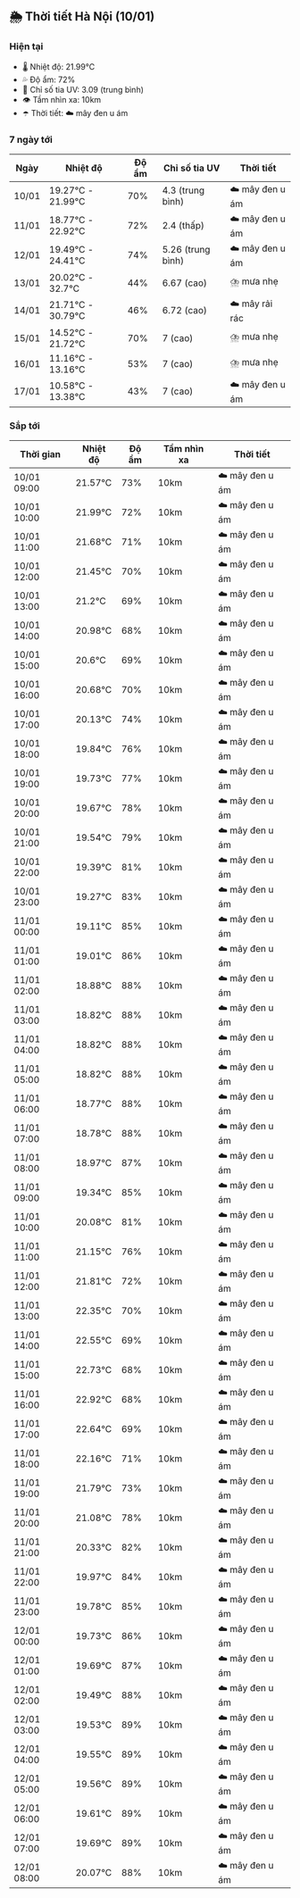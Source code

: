 ## 🌦️ Thời tiết Hà Nội (10/01)

### Hiện tại

- 🌡️ Nhiệt độ: 21.99℃
- 💦 Độ ẩm: 72%
- 🌟 Chỉ số tia UV: 3.09 (trung bình)
- 👁️ Tầm nhìn xa: 10km
- ☂️ Thời tiết: ☁️ mây đen u ám

### 7 ngày tới

| Ngày | Nhiệt độ | Độ ẩm | Chỉ số tia UV | Thời tiết |
| --- | --- | --- | --- | --- |
| 10/01 | 19.27℃ - 21.99℃ | 70% | 4.3 (trung bình) | ☁️ mây đen u ám |
| 11/01 | 18.77℃ - 22.92℃ | 72% | 2.4 (thấp) | ☁️ mây đen u ám |
| 12/01 | 19.49℃ - 24.41℃ | 74% | 5.26 (trung bình) | ☁️ mây đen u ám |
| 13/01 | 20.02℃ - 32.7℃ | 44% | 6.67 (cao) | ⛈️ mưa nhẹ |
| 14/01 | 21.71℃ - 30.79℃ | 46% | 6.72 (cao) | ☁️ mây rải rác |
| 15/01 | 14.52℃ - 21.72℃ | 70% | 7 (cao) | ⛈️ mưa nhẹ |
| 16/01 | 11.16℃ - 13.16℃ | 53% | 7 (cao) | ⛈️ mưa nhẹ |
| 17/01 | 10.58℃ - 13.38℃ | 43% | 7 (cao) | ☁️ mây đen u ám |

### Sắp tới

| Thời gian | Nhiệt độ | Độ ẩm | Tầm nhìn xa | Thời tiết |
| --- | --- | --- | --- | --- |
| 10/01 09:00 | 21.57℃ | 73% | 10km | ☁️ mây đen u ám |
| 10/01 10:00 | 21.99℃ | 72% | 10km | ☁️ mây đen u ám |
| 10/01 11:00 | 21.68℃ | 71% | 10km | ☁️ mây đen u ám |
| 10/01 12:00 | 21.45℃ | 70% | 10km | ☁️ mây đen u ám |
| 10/01 13:00 | 21.2℃ | 69% | 10km | ☁️ mây đen u ám |
| 10/01 14:00 | 20.98℃ | 68% | 10km | ☁️ mây đen u ám |
| 10/01 15:00 | 20.6℃ | 69% | 10km | ☁️ mây đen u ám |
| 10/01 16:00 | 20.68℃ | 70% | 10km | ☁️ mây đen u ám |
| 10/01 17:00 | 20.13℃ | 74% | 10km | ☁️ mây đen u ám |
| 10/01 18:00 | 19.84℃ | 76% | 10km | ☁️ mây đen u ám |
| 10/01 19:00 | 19.73℃ | 77% | 10km | ☁️ mây đen u ám |
| 10/01 20:00 | 19.67℃ | 78% | 10km | ☁️ mây đen u ám |
| 10/01 21:00 | 19.54℃ | 79% | 10km | ☁️ mây đen u ám |
| 10/01 22:00 | 19.39℃ | 81% | 10km | ☁️ mây đen u ám |
| 10/01 23:00 | 19.27℃ | 83% | 10km | ☁️ mây đen u ám |
| 11/01 00:00 | 19.11℃ | 85% | 10km | ☁️ mây đen u ám |
| 11/01 01:00 | 19.01℃ | 86% | 10km | ☁️ mây đen u ám |
| 11/01 02:00 | 18.88℃ | 88% | 10km | ☁️ mây đen u ám |
| 11/01 03:00 | 18.82℃ | 88% | 10km | ☁️ mây đen u ám |
| 11/01 04:00 | 18.82℃ | 88% | 10km | ☁️ mây đen u ám |
| 11/01 05:00 | 18.82℃ | 88% | 10km | ☁️ mây đen u ám |
| 11/01 06:00 | 18.77℃ | 88% | 10km | ☁️ mây đen u ám |
| 11/01 07:00 | 18.78℃ | 88% | 10km | ☁️ mây đen u ám |
| 11/01 08:00 | 18.97℃ | 87% | 10km | ☁️ mây đen u ám |
| 11/01 09:00 | 19.34℃ | 85% | 10km | ☁️ mây đen u ám |
| 11/01 10:00 | 20.08℃ | 81% | 10km | ☁️ mây đen u ám |
| 11/01 11:00 | 21.15℃ | 76% | 10km | ☁️ mây đen u ám |
| 11/01 12:00 | 21.81℃ | 72% | 10km | ☁️ mây đen u ám |
| 11/01 13:00 | 22.35℃ | 70% | 10km | ☁️ mây đen u ám |
| 11/01 14:00 | 22.55℃ | 69% | 10km | ☁️ mây đen u ám |
| 11/01 15:00 | 22.73℃ | 68% | 10km | ☁️ mây đen u ám |
| 11/01 16:00 | 22.92℃ | 68% | 10km | ☁️ mây đen u ám |
| 11/01 17:00 | 22.64℃ | 69% | 10km | ☁️ mây đen u ám |
| 11/01 18:00 | 22.16℃ | 71% | 10km | ☁️ mây đen u ám |
| 11/01 19:00 | 21.79℃ | 73% | 10km | ☁️ mây đen u ám |
| 11/01 20:00 | 21.08℃ | 78% | 10km | ☁️ mây đen u ám |
| 11/01 21:00 | 20.33℃ | 82% | 10km | ☁️ mây đen u ám |
| 11/01 22:00 | 19.97℃ | 84% | 10km | ☁️ mây đen u ám |
| 11/01 23:00 | 19.78℃ | 85% | 10km | ☁️ mây đen u ám |
| 12/01 00:00 | 19.73℃ | 86% | 10km | ☁️ mây đen u ám |
| 12/01 01:00 | 19.69℃ | 87% | 10km | ☁️ mây đen u ám |
| 12/01 02:00 | 19.49℃ | 88% | 10km | ☁️ mây đen u ám |
| 12/01 03:00 | 19.53℃ | 89% | 10km | ☁️ mây đen u ám |
| 12/01 04:00 | 19.55℃ | 89% | 10km | ☁️ mây đen u ám |
| 12/01 05:00 | 19.56℃ | 89% | 10km | ☁️ mây đen u ám |
| 12/01 06:00 | 19.61℃ | 89% | 10km | ☁️ mây đen u ám |
| 12/01 07:00 | 19.69℃ | 89% | 10km | ☁️ mây đen u ám |
| 12/01 08:00 | 20.07℃ | 88% | 10km | ☁️ mây đen u ám |
